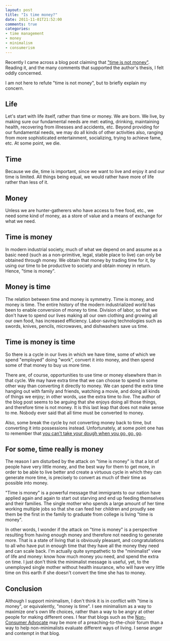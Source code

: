 ```yaml
---
layout: post
title: "Is time money?"
date: 2011-11-01T21:52:00
comments: true
categories:
- time management
- money
- minimalism
- consumerism
---
```

Recently I came across a blog post claiming that ["time is not money"](http://thenonconsumeradvocate.com/2011/10/time-is-not-money/). Reading it, and the many comments that supported the author's thesis, I felt oddly concerned.

I am not here to refute "time is not money", but to briefly explain my concern.

<!--more-->

## Life

Let's start with life itself, rather than time or money. We are born. We live, by making sure our fundamental needs are met: eating, drinking, maintaining health, recovering from illnesses and accidents, etc. Beyond providing for our fundamental needs, we may do all kinds of other activities also, ranging from more sophisticated entertainment, socializing, trying to achieve fame, etc. At some point, we die.

## Time

Because we die, time is important, since we want to live and enjoy it and our time is limited. All things being equal, we would rather have more of life rather than less of it.

## Money

Unless we are hunter-gatherers who have access to free food, etc., we need some kind of money, as a store of value and a means of exchange for what we need.

## Time is money

In modern industrial society, much of what we depend on and assume as a basic need (such as a non-primitive, legal, stable place to live) can only be obtained through money. We obtain that money by trading time for it, by using our time to be productive to society and obtain money in return. Hence, "time is money".

## Money is time

The relation between time and money is symmetry. Time is money, and money is time. The entire history of the modern industrialized world has been to enable conversion of money to time. Division of labor, so that we don't have to spend our lives making all our own clothing and growing all our own food, has increased efficiency. Labor-saving technologies such as swords, knives, pencils, microwaves, and dishwashers save us time.

## Time is money is time

So there is a cycle in our lives in which we have time, some of which we spend "employed" doing "work", convert it into money, and then spend some of that money to buy us more time.

There are, of course, opportunities to use time or money elsewhere than in that cycle. We may have extra time that we can choose to spend in some other way than converting it directly to money. We can spend the extra time hanging out with family and friends, watching a movie, and doing all kinds of things we enjoy; in other words, use the extra time to *live*. The author of the blog post seems to be arguing that she enjoys doing all those things, and therefore time is not money. It is this last leap that does not make sense to me. Nobody ever said that all time must be converted to money.

Also, some break the cycle by not converting money back to time, but converting it into possessions instead. Unfortunately, at some point one has to remember that [you can't take your dough when you go, go, go](http://www.library.csi.cuny.edu/dept/history/lavender/cherries.html).

## For some, time really is money

The reason I am disturbed by the attack on "time is money" is that a lot of people have very little money, and the best way for them to get more, in order to be able to live better and create a virtuous cycle in which they can generate more time, is precisely to convert as much of their time as possible into money.

"Time is money" is a powerful message that immigrants to our nation have applied again and again to start out starving and end up feeding themselves and their families. The single mother who spends a large amount of her time working multiple jobs so that she can feed her children and proudly see them be the first in the family to graduate from college is living "time is money".

In other words, I wonder if the attack on "time is money" is a perspective resulting from having enough money and therefore not needing to generate more. That is a state of living that is obviously pleasant, and congratulations to all who have put in enough time that they have all the money they need and can scale back. I'm actually quite sympathetic to the "minimalist" view of life and money: know how much money you need, and spend the extra on time. I just don't think the minimalist message is useful, yet, to the unemployed single mother without health insurance, who will have very little time on this earth if she doesn't convert the time she has to money.

## Conclusion

Although I support minimalism, I don't think it is in conflict with "time is money", or equivalently, "money is time". I see minimalism as a way to maximize one's own life choices, rather than a way to be angry at other people for making different ones. I fear that blogs such as the [Non-Consumer Advocate](http://thenonconsumeradvocate.com/) may be more of a preaching-to-the-choir forum than a way to help non-minimalists evaluate different ways of living. I sense anger and contempt in that blog.
